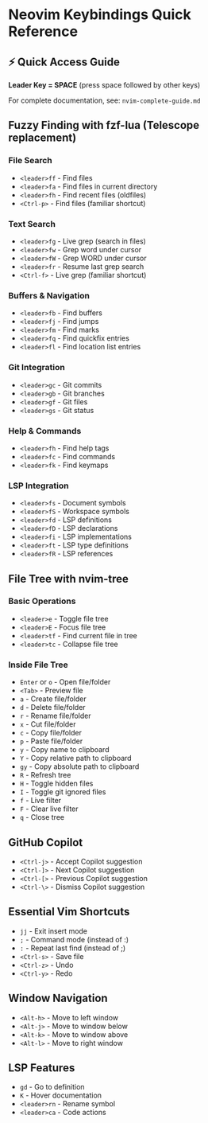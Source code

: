 # Neovim Keybindings Quick Reference

## ⚡ Quick Access Guide
**Leader Key = SPACE** (press space followed by other keys)

For complete documentation, see: `nvim-complete-guide.md`

## Fuzzy Finding with fzf-lua (Telescope replacement)

### File Search
- `<leader>ff` - Find files
- `<leader>fa` - Find files in current directory
- `<leader>fh` - Find recent files (oldfiles)
- `<Ctrl-p>` - Find files (familiar shortcut)

### Text Search
- `<leader>fg` - Live grep (search in files)
- `<leader>fw` - Grep word under cursor
- `<leader>fW` - Grep WORD under cursor
- `<leader>fr` - Resume last grep search
- `<Ctrl-f>` - Live grep (familiar shortcut)

### Buffers & Navigation
- `<leader>fb` - Find buffers
- `<leader>fj` - Find jumps
- `<leader>fm` - Find marks
- `<leader>fq` - Find quickfix entries
- `<leader>fl` - Find location list entries

### Git Integration
- `<leader>gc` - Git commits
- `<leader>gb` - Git branches
- `<leader>gf` - Git files
- `<leader>gs` - Git status

### Help & Commands
- `<leader>fh` - Find help tags
- `<leader>fc` - Find commands
- `<leader>fk` - Find keymaps

### LSP Integration
- `<leader>fs` - Document symbols
- `<leader>fS` - Workspace symbols
- `<leader>fd` - LSP definitions
- `<leader>fD` - LSP declarations
- `<leader>fi` - LSP implementations
- `<leader>ft` - LSP type definitions
- `<leader>fR` - LSP references

## File Tree with nvim-tree

### Basic Operations
- `<leader>e` - Toggle file tree
- `<leader>E` - Focus file tree
- `<leader>tf` - Find current file in tree
- `<leader>tc` - Collapse file tree

### Inside File Tree
- `Enter` or `o` - Open file/folder
- `<Tab>` - Preview file
- `a` - Create file/folder
- `d` - Delete file/folder
- `r` - Rename file/folder
- `x` - Cut file/folder
- `c` - Copy file/folder
- `p` - Paste file/folder
- `y` - Copy name to clipboard
- `Y` - Copy relative path to clipboard
- `gy` - Copy absolute path to clipboard
- `R` - Refresh tree
- `H` - Toggle hidden files
- `I` - Toggle git ignored files
- `f` - Live filter
- `F` - Clear live filter
- `q` - Close tree

## GitHub Copilot
- `<Ctrl-j>` - Accept Copilot suggestion
- `<Ctrl-]>` - Next Copilot suggestion
- `<Ctrl-[>` - Previous Copilot suggestion
- `<Ctrl-\>` - Dismiss Copilot suggestion

## Essential Vim Shortcuts
- `jj` - Exit insert mode
- `;` - Command mode (instead of :)
- `:` - Repeat last find (instead of ;)
- `<Ctrl-s>` - Save file
- `<Ctrl-z>` - Undo
- `<Ctrl-y>` - Redo

## Window Navigation
- `<Alt-h>` - Move to left window
- `<Alt-j>` - Move to window below
- `<Alt-k>` - Move to window above
- `<Alt-l>` - Move to right window

## LSP Features
- `gd` - Go to definition
- `K` - Hover documentation
- `<leader>rn` - Rename symbol
- `<leader>ca` - Code actions 